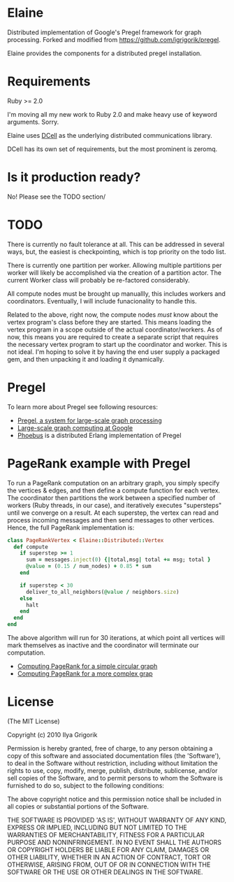 # Elaine

Distributed implementation of Google's Pregel framework for graph processing. Forked and modified from https://github.com/igrigorik/pregel.

Elaine provides the components for a distributed pregel installation.

# Requirements

Ruby >= 2.0

I'm moving all my new work to Ruby 2.0 and make heavy use of keyword arguments. Sorry.

Elaine uses [DCell](https://github.com/celluloid/dcell) as the underlying distributed communications library.

DCell has its own set of requirements, but the most prominent is zeromq.


# Is it production ready?

No! Please see the TODO section/

# TODO

There is currently no fault tolerance at all. This can be addressed in several ways, but, the easiest is checkpointing, which is top priority on the todo list.

There is currently one partition per worker. Allowing multiple partitions per worker will likely be accomplished via the creation of a partition actor. The current Worker class will probably be re-factored considerably.

All compute nodes must be brought up manuallly, this includes workers and coordinators. Eventually, I will include funacionality to handle this.

Related to the above, right now, the compute nodes *must* know about the vertex program's class before they are started. This means loading the vertex program in a scope outside of the actual coordinator/workers. As of now, this means you are required to create a separate script that requires the necessary vertex program to start up the coordinator and worker. This is not ideal. I'm hoping to solve it by having the end user supply a packaged gem, and then unpacking it and loading it dynamically.



# Pregel

To learn more about Pregel see following resources:

 * [Pregel, a system for large-scale graph processing](http://portal.acm.org/citation.cfm?id=1582716.1582723)
 * [Large-scale graph computing at Google](http://googleresearch.blogspot.com/2009/06/large-scale-graph-computing-at-google.html)
 * [Phoebus](http://github.com/xslogic/phoebus) is a distributed Erlang implementation of Pregel

# PageRank example with Pregel
To run a PageRank computation on an arbitrary graph, you simply specify the vertices & edges, and then define a compute function for each vertex. The coordinator then partitions the work between a specified number of workers (Ruby threads, in our case), and iteratively executes "supersteps" until we converge on a result. At each superstep, the vertex can read and process incoming messages and then send messages to other vertices. Hence, the full PageRank implementation is:

```ruby
class PageRankVertex < Elaine::Distributed::Vertex
  def compute
    if superstep >= 1
      sum = messages.inject(0) {|total,msg| total += msg; total }
      @value = (0.15 / num_nodes) + 0.85 * sum
    end

    if superstep < 30
      deliver_to_all_neighbors(@value / neighbors.size)
    else
      halt
    end
  end
end
```

The above algorithm will run for 30 iterations, at which point all vertices will mark themselves as inactive and the coordinator will terminate our computation.

 * [Computing PageRank for a simple circular graph](https://github.com/igrigorik/pregel/blob/master/spec/coordinator_spec.rb#L52)
 * [Computing PageRank for a more complex grap](https://github.com/igrigorik/pregel/blob/master/spec/coordinator_spec.rb#L70)

# License

(The MIT License)

Copyright (c) 2010 Ilya Grigorik

Permission is hereby granted, free of charge, to any person obtaining
a copy of this software and associated documentation files (the
'Software'), to deal in the Software without restriction, including
without limitation the rights to use, copy, modify, merge, publish,
distribute, sublicense, and/or sell copies of the Software, and to
permit persons to whom the Software is furnished to do so, subject to
the following conditions:

The above copyright notice and this permission notice shall be
included in all copies or substantial portions of the Software.

THE SOFTWARE IS PROVIDED 'AS IS', WITHOUT WARRANTY OF ANY KIND,
EXPRESS OR IMPLIED, INCLUDING BUT NOT LIMITED TO THE WARRANTIES OF
MERCHANTABILITY, FITNESS FOR A PARTICULAR PURPOSE AND NONINFRINGEMENT.
IN NO EVENT SHALL THE AUTHORS OR COPYRIGHT HOLDERS BE LIABLE FOR ANY
CLAIM, DAMAGES OR OTHER LIABILITY, WHETHER IN AN ACTION OF CONTRACT,
TORT OR OTHERWISE, ARISING FROM, OUT OF OR IN CONNECTION WITH THE
SOFTWARE OR THE USE OR OTHER DEALINGS IN THE SOFTWARE.
